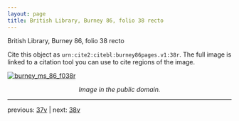 ```yaml
---
layout: page
title: British Library, Burney 86, folio 38 recto
---
```


British Library, Burney 86, folio 38 recto

Cite this object as `urn:cite2:citebl:burney86pages.v1:38r`.  The full image is linked to a citation tool you can use to cite regions of the image.

[![burney_ms_86_f038r](http://www.homermultitext.org/iipsrv?IIIF=/project/homer/pyramidal/deepzoom/citebl/burney86imgs/v1/burney_ms_86_f038r.tif/full/800,/0/default.jpg)](http://www.homermultitext.org/ict2/?urn=urn:cite2:citebl:burney86imgs.v1:burney_ms_86_f038r) 

<p style="text-align: center; font-style: italic;">Image in the public domain.</p>

---

previous: [37v](../37v/) | next: [38v](../38v/)